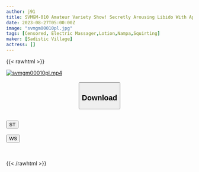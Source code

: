```yaml
---
author: j91
title: SVMGM-010 Amateur Variety Show! Secretly Arousing Libido With Aphrodisiacs? A Slimy Oil Massage Challenged By A Summer Vacation Paripi JD In A Bikini! No, I’m Going To Get An Erection… Caressing The Convex Beach And Clitoris With A Shocking Electric Massage Machine, Crab Legs Incontinence Iki Tide Bush!
date: 2023-08-27T05:00:00Z
image: "svmgm00010pl.jpg"
tags: [Censored, Electric Massager,Lotion,Nampa,Squirting]
maker: [Sadistic Village]
actress: []
---
```



{{< rawhtml >}}

<div class="video" data-videoid="7wm3QpXJ2Rt819">
    <a href="javascript:;">
        <img src="https://my.j91.asia/posts/svmgm00010pl/svmgm00010pl.jpg" width="WIDTH" height="HEIGHT" alt="svmgm00010pl.mp4" loading="lazy">
    </a>
</div>

<script type="text/javascript" src="https://j91.asia/asset/on-demand-st.js"></script>

<br>
  <link rel="stylesheet" href="https://j91.asia/asset/bs5.css">
  
  <center>
  <button class="btn btn-primary" type="button" data-bs-toggle="collapse" data-bs-target=".multi-collapse" aria-expanded="false" aria-controls="multiCollapseExample1 multiCollapseExample2"><h2>Download</h2></button></center>
</p>
<div class="row">
  <div class="col">
    <div class="collapse multi-collapse" id="multiCollapseExample1">
      <div class="card card-body">
	      	      <br>
<div class="buttons">  
<a href="https://streamtape.to/v/7wm3QpXJ2Rt819"><button class="btn-hover color-3"><i class="fa fa-download"></i> ST</button></a></div>
    </div>
  </div>
</div>
  <div class="col">
    <div class="collapse multi-collapse" id="multiCollapseExample2">
      <div class="card card-body">
	      <br>
<div class="buttons">
    <a href="https://wolfstream.tv/is9xp9op14a3"><button class="btn-hover color-9"><i class="fa fa-download"></i> WS</button></a></div>
<br><br>
      </div>
    </div>
  </div>
</div>

{{< /rawhtml >}}
